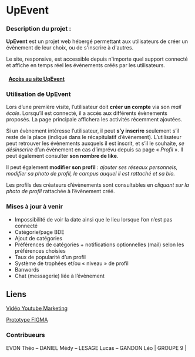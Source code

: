 # UpEvent

### Description du projet : 

**UpEvent** est un projet web hébergé permettant aux utilisateurs de créer un évènement de leur choix, ou de s'inscrire à d'autres.

Le site, responsive, est accessible depuis n'importe quel support connecté et affiche en temps réel les évènements créés par les utilisateurs.

#### &nbsp; [Accès au site UpEvent](https://egloz.com/UpEvent/)

### Utilisation de UpEvent

Lors d’une première visite, l’utilisateur doit **créer un compte** via son _mail école_. Lorsqu’il est connecté, il a accès aux différents évènements proposés.
 La page principale affichera les activités récemment ajoutées. 

Si un évènement intéresse l’utilisateur, il peut **s’y inscrire** seulement s’il reste de la place (indiqué dans le récapitulatif d’évènement).
L’utilisateur peut retrouver les évènements auxquels il est inscrit, et s’il le souhaite, _se désinscrire_ d’un évènement en cas d’imprévu depuis sa page « _Profil_ ». Il peut également consulter **son nombre de like**.


Il peut également **modifier son profil** : _ajouter ses réseaux personnels, modifier sa photo de profil, le campus auquel il est rattaché et sa bio._

Les profils des créateurs d’évènements sont consultables en _cliquant sur la photo de profil_ rattachée à l’évènement créé.


### Mises à jour à venir

-	Impossibilité de voir la date ainsi que le lieu lorsque l’on n’est pas connecté
-	Catégorie/page BDE 
-	Ajout de catégories
-	Préférences de catégories + notifications optionnelles (mail) selon les préférences choisies
-	Taux de popularité d’un profil
-	Système de trophées et/ou « niveau » de profil
-	Banwords
-	Chat (messagerie) liée à l’évènement

## Liens 

[Vidéo Youtube Marketing]()

[Prototype FIGMA](https://www.figma.com/design/PA2eEziNgL1aVpARLsMXdI/Groupe-9-UpEvent?node-id=1-2&t=VS9Rqz0dOFuLe8Kv-1)

### Contribueurs

EVON Théo – DANIEL Médy – LESAGE Lucas – GANDON Léo  | GROUPE 9 |

